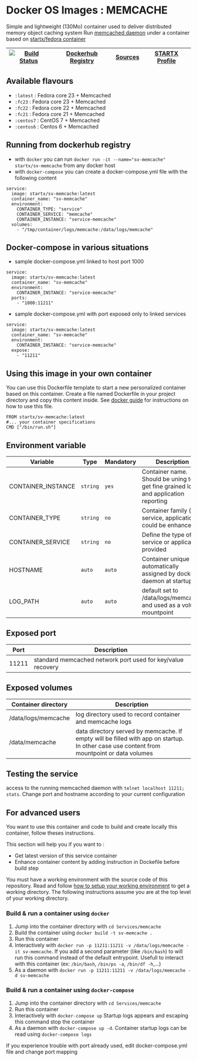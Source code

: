 <!--[metadata]>
+++
title = "STARTX Docker Services Images : MEMCACHE"
description = "Docker container with memcache service based on latest fedora"
keywords = ["home, docker, startx, memcache, fedora, centos, repository, container, swarm, compose"]
weight=3
+++
<![end-metadata]-->

# Docker OS Images : MEMCACHE

Simple and lightweight (130Mo) container used to deliver distributed memory object caching system
Run [memcached daemon](https://httpd.memcached.org/) under a container based on [startx/fedora container](https://hub.docker.com/r/startx/fedora)

| [![Build Status](https://travis-ci.org/startxfr/docker-images.svg)](https://travis-ci.org/startxfr/docker-images) | [Dockerhub Registry](https://hub.docker.com/r/startx/sv-memcache/) | [Sources](https://github.com/startxfr/docker-images/Services/memcache)             | [STARTX Profile](https://github.com/startxfr) | 
|-------------------------------------------------------------------------------------------------------------------|--------------------------------------------------------------------|------------------------------------------------------------------------------------|-----------------------------------------------|

## Available flavours

* `:latest` : Fedora core 23 + Memcached 
* `:fc23` : Fedora core 23 + Memcached
* `:fc22` : Fedora core 22 + Memcached 
* `:fc21` : Fedora core 21 + Memcached 
* `:centos7` : CentOS 7 + Memcached
* `:centos6` : Centos 6 + Memcached 

## Running from dockerhub registry

* with `docker` you can run `docker run -it --name="sv-memcache" startx/sv-memcache` from any docker host
* with `docker-compose` you can create a docker-compose.yml file with the following content
```
service:
  image: startx/sv-memcache:latest
  container_name: "sv-memcache"
  environment:
    CONTAINER_TYPE: "service"
    CONTAINER_SERVICE: "memcache"
    CONTAINER_INSTANCE: "service-memcache"
  volumes:
    - "/tmp/container/logs/memcache:/data/logs/memcache"
```

## Docker-compose in various situations

* sample docker-compose.yml linked to host port 1000
```
service:
  image: startx/sv-memcache:latest
  container_name: "sv-memcache"
  environment:
    CONTAINER_INSTANCE: "service-memcache"
  ports:
    - "1000:11211"
```
* sample docker-compose.yml with port exposed only to linked services
```
service:
  image: startx/sv-memcache:latest
  container_name: "sv-memcache"
  environment:
    CONTAINER_INSTANCE: "service-memcache"
  expose:
    - "11211"
```

## Using this image in your own container

You can use this Dockerfile template to start a new personalized container based on this container. Create a file named Dockerfile in your project directory and copy this content inside. See [docker guide](http://docs.docker.com/engine/reference/builder/) for instructions on how to use this file.
 ```
FROM startx/sv-memcache:latest
#... your container specifications
CMD ["/bin/run.sh"]
```

## Environment variable

| Variable                  | Type     | Mandatory | Description                                                              |
|---------------------------|----------|-----------|--------------------------------------------------------------------------|
| CONTAINER_INSTANCE        | `string` | `yes`     | Container name. Should be uning to get fine grained log and application reporting
| CONTAINER_TYPE            | `string` | `no`      | Container family (os, service, application. could be enhanced 
| CONTAINER_SERVICE         | `string` | `no`      | Define the type of service or application provided
| HOSTNAME                  | `auto`   | `auto`    | Container unique id automatically assigned by docker daemon at startup
| LOG_PATH                  | `auto`   | `auto`    | default set to /data/logs/memcache and used as a volume mountpoint

## Exposed port

| Port  | Description                                                              |
|-------|--------------------------------------------------------------------------|
| 11211 | standard memcached network port used for key/value recovery

## Exposed volumes

| Container directory  | Description                                                              |
|----------------------|--------------------------------------------------------------------------|
| /data/logs/memcache  | log directory used to record container and memcache logs
| /data/memcache       | data directory served by memcache. If empty will be filled with app on startup. In other case use content from mountpoint or data volumes

## Testing the service

access to the running memcached daemon with `telnet localhost 11211; stats`. Change port and hostname according to your current configuration

## For advanced users

You want to use this container and code to build and create locally this container, follow theses instructions.

This section will help you if you want to :
* Get latest version of this service container
* Enhance container content by adding instruction in Dockefile before build step

You must have a working environment with the source code of this repository. Read and follow [how to setup your working environment](https://github.com/startxfr/docker-images#setup-your-working-environment-mandatory) to get a working directory. The following instructions assume you are at the top level of your working directory.

### Build & run a container using `docker`

1. Jump into the container directory with `cd Services/memcache`
2. Build the container using `docker build -t sv-memcache .`
3. Run this container 
  1. Interactively with `docker run -p 11211:11211 -v /data/logs/memcache -it sv-memcache`. If you add a second parameter (like `/bin/bash`) to will run this command instead of the default entrypoint. Usefull to interact with this container (ex: `/bin/bash`, `/bin/ps -a`, `/bin/df -h`,...) 
  2. As a daemon with `docker run -p 11211:11211 -v /data/logs/memcache -d sv-memcache`


### Build & run a container using `docker-compose`

1. Jump into the container directory with `cd Services/memcache`
2. Run this container 
  1. Interactively with `docker-compose up` Startup logs appears and escaping this command stop the container
  2. As a daemon with `docker-compose up -d`. Container startup logs can be read using `docker-compose logs`

If you experience trouble with port already used, edit docker-compose.yml file and change port mapping

